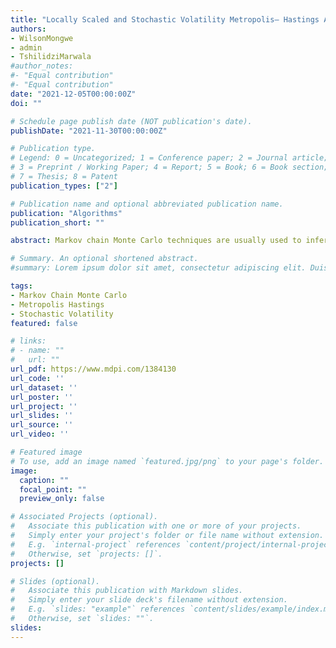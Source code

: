 ```yaml
---
title: "Locally Scaled and Stochastic Volatility Metropolis– Hastings Algorithm"
authors: 
- WilsonMongwe
- admin
- TshilidziMarwala
#author_notes:
#- "Equal contribution"
#- "Equal contribution"
date: "2021-12-05T00:00:00Z"
doi: ""

# Schedule page publish date (NOT publication's date).
publishDate: "2021-11-30T00:00:00Z"

# Publication type.
# Legend: 0 = Uncategorized; 1 = Conference paper; 2 = Journal article;
# 3 = Preprint / Working Paper; 4 = Report; 5 = Book; 6 = Book section;
# 7 = Thesis; 8 = Patent
publication_types: ["2"]

# Publication name and optional abbreviated publication name.
publication: "Algorithms"
publication_short: ""

abstract: Markov chain Monte Carlo techniques are usually used to infer model parameters when closed-form inference is not feasible, with one of the simplest MCMC methods being the random walk Metropolis Hastings algorithm. The MH algorithm suffers from random walk behaviour, which results in inefficient exploration of the target posterior distribution. This method has been improved upon, with algorithms such as Metropolis Adjusted Langevin Monte Carlo and Hamiltonian Monte Carlo being examples of popular modifications to MH. In this work, we revisit the MH algorithm to reduce the autocorrelations in the generated samples without adding significant computational time. We present the Stochastic Volatility Metropolis Hastings algorithm, which is based on using a random scaling matrix in the MH algorithm, and  Locally Scaled Metropolis Hastings algorithm, in which the scaled matrix depends on the local geometry of the target distributionFor both these algorithms, the proposal distribution is still Gaussian centred at the current state. The empirical results show that these minor additions to the MH algorithm significantly improve the effective sample rates and predictive performance over the vanilla MH method. The SVMH algorithm produces similar effective sample sizes to the LSMH method, with SVMH outperforming LSMH on an execution time normalised effective sample size basis. The performance of the proposed methods is also compared to the MALA and the current state-of-art method being the No-U-Turn sampler. The analysis is performed using a simulation study based on Neal’s funnel and multivariate Gaussian distributions and using real w. orld data modeled using jump diffusion processes and Bayesian logistic regression. Although both MALA and NUTS outperform the proposed algorithms on an effective sample size basis, the SVMH algorithm has similar or better predictive performance when compared to MALA and NUTS across the various targets. In addition, the SVMH algorithm outperforms the other MCMC algorithms on a normalised effective sample size basis on the jump diffusion processes datasets. These results indicate the overall usefulness of the proposed algorithms.

# Summary. An optional shortened abstract.
#summary: Lorem ipsum dolor sit amet, consectetur adipiscing elit. Duis posuere tellus ac convallis placerat. Proin #tincidunt magna sed ex sollicitudin condimentum.

tags:
- Markov Chain Monte Carlo
- Metropolis Hastings
- Stochastic Volatility
featured: false

# links:
# - name: ""
#   url: ""
url_pdf: https://www.mdpi.com/1384130
url_code: ''
url_dataset: ''
url_poster: ''
url_project: ''
url_slides: ''
url_source: ''
url_video: ''

# Featured image
# To use, add an image named `featured.jpg/png` to your page's folder. 
image:
  caption: ""
  focal_point: ""
  preview_only: false

# Associated Projects (optional).
#   Associate this publication with one or more of your projects.
#   Simply enter your project's folder or file name without extension.
#   E.g. `internal-project` references `content/project/internal-project/index.md`.
#   Otherwise, set `projects: []`.
projects: []

# Slides (optional).
#   Associate this publication with Markdown slides.
#   Simply enter your slide deck's filename without extension.
#   E.g. `slides: "example"` references `content/slides/example/index.md`.
#   Otherwise, set `slides: ""`.
slides:
---
```


